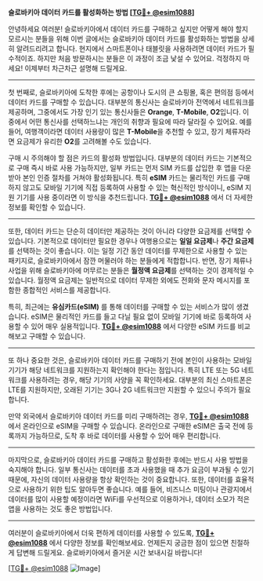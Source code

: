 **슬로바키아 데이터 카드를 활성화하는 방법 [[TG💪+ @esim1088](https://t.me/s/esim1088)]**

안녕하세요 여러분! 슬로바키아에서 데이터 카드를 구매하고 싶지만 어떻게 해야 할지 모르시는 분들을 위해 이번 글에서는 슬로바키아 데이터 카드를 활성화하는 방법을 상세히 알려드리려고 합니다. 현지에서 스마트폰이나 태블릿을 사용하려면 데이터 카드가 필수적이죠. 하지만 처음 방문하시는 분들은 이 과정이 조금 낯설 수 있어요. 걱정하지 마세요! 이제부터 차근차근 설명해 드릴게요.

---

첫 번째로, 슬로바키아에 도착한 후에는 공항이나 도시의 큰 쇼핑몰, 혹은 편의점 등에서 데이터 카드를 구매할 수 있습니다. 대부분의 통신사는 슬로바키아 전역에서 네트워크를 제공하며, 그중에서도 가장 인기 있는 통신사들은 **Orange**, **T-Mobile**, **O2**입니다. 이 중에서 어떤 통신사를 선택하느냐는 개인의 취향과 필요에 따라 달라질 수 있어요. 예를 들어, 여행객이라면 데이터 사용량이 많은 **T-Mobile**을 추천할 수 있고, 장기 체류자라면 요금제가 유리한 **O2**를 고려해볼 수도 있습니다.

구매 시 주의해야 할 점은 카드의 활성화 방법입니다. 대부분의 데이터 카드는 기본적으로 구매 즉시 바로 사용 가능하지만, 일부 카드는 먼저 SIM 카드를 삽입한 후 앱을 다운받아 본인 인증 절차를 거쳐야 활성화됩니다. 특히 **eSIM** 카드는 물리적인 카드를 구매하지 않고도 모바일 기기에 직접 등록하여 사용할 수 있는 혁신적인 방식이니, eSIM 지원 기기를 사용 중이라면 이 방식을 추천드립니다. **[TG💪+ @esim1088](https://t.me/s/esim1088)** 에서 더 자세한 정보를 확인할 수 있습니다.

---

또한, 데이터 카드는 단순히 데이터만 제공하는 것이 아니라 다양한 요금제를 선택할 수 있습니다. 기본적으로 데이터만 필요한 경우나 여행용으로는 **일일 요금제**나 **주간 요금제**를 선택하는 것이 좋습니다. 이는 일정 기간 동안 데이터를 무제한으로 사용할 수 있는 패키지로, 슬로바키아에서 잠깐 머물러야 하는 분들에게 적합합니다. 반면, 장기 체류나 사업을 위해 슬로바키아에 머무르는 분들은 **월정액 요금제**를 선택하는 것이 경제적일 수 있습니다. 월정액 요금제는 일반적으로 데이터 무제한 외에도 전화와 문자 메시지를 포함한 종합적인 서비스를 제공합니다.

특히, 최근에는 **유심카드(eSIM)** 를 통해 데이터를 구매할 수 있는 서비스가 많이 생겼습니다. eSIM은 물리적인 카드를 들고 다닐 필요 없이 모바일 기기에 바로 등록하여 사용할 수 있어 매우 실용적입니다. **[TG💪+ @esim1088](https://t.me/s/esim1088)** 에서 다양한 eSIM 카드를 비교해보고 구매할 수 있습니다.

---

또 하나 중요한 것은, 슬로바키아 데이터 카드를 구매하기 전에 본인이 사용하는 모바일 기기가 해당 네트워크를 지원하는지 확인해야 한다는 점입니다. 특히 LTE 또는 5G 네트워크를 사용하려는 경우, 해당 기기의 사양을 꼭 확인하세요. 대부분의 최신 스마트폰은 LTE를 지원하지만, 오래된 기기는 3G나 2G 네트워크만 지원할 수 있으니 주의가 필요합니다.

만약 외국에서 슬로바키아 데이터 카드를 미리 구매하려는 경우, **[TG💪+ @esim1088](https://t.me/s/esim1088)** 에서 온라인으로 eSIM을 구매할 수 있습니다. 온라인으로 구매한 eSIM은 출국 전에 등록까지 가능하므로, 도착 후 바로 데이터를 사용할 수 있어 매우 편리합니다.

---

마지막으로, 슬로바키아 데이터 카드를 구매하고 활성화한 후에는 반드시 사용 방법을 숙지해야 합니다. 일부 통신사는 데이터를 초과 사용했을 때 추가 요금이 부과될 수 있기 때문에, 자신의 데이터 사용량을 항상 확인하는 것이 중요합니다. 또한, 데이터를 효율적으로 사용하기 위한 팁도 알아두면 좋습니다. 예를 들어, 비즈니스 미팅이나 관광지에서 데이터를 많이 사용할 예정이라면 WiFi를 우선적으로 이용하거나, 데이터 소모가 적은 앱을 사용하는 것도 좋은 방법입니다.

---

여러분이 슬로바키아에서 더욱 편하게 데이터를 사용할 수 있도록, **[TG💪+ @esim1088](https://t.me/s/esim1088)** 에서 다양한 정보를 확인해보세요. 언제든지 궁금한 점이 있으면 친절하게 답변해 드릴게요. 슬로바키아에서 즐거운 시간 보내시길 바랍니다!

[[TG💪+ @esim1088](https://t.me/s/esim1088) ![Image](https://i.postimg.cc/Y0z9fWf4/image.png)]